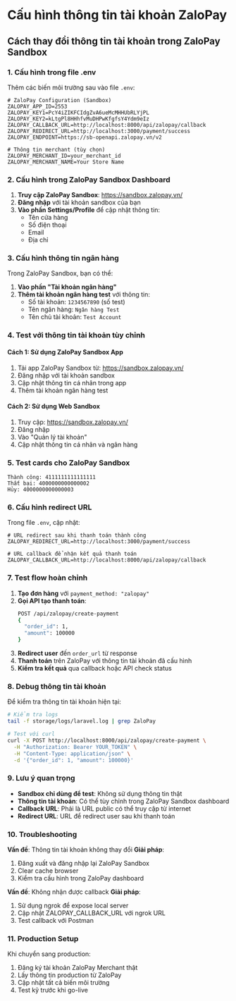 # Cấu hình thông tin tài khoản ZaloPay

## Cách thay đổi thông tin tài khoản trong ZaloPay Sandbox

### 1. Cấu hình trong file .env

Thêm các biến môi trường sau vào file `.env`:

```env
# ZaloPay Configuration (Sandbox)
ZALOPAY_APP_ID=2553
ZALOPAY_KEY1=PcY4iZIKFCIdgZvA6ueMcMHHUbRLYjPL
ZALOPAY_KEY2=kLtgPl8HHhfvMuDHPwKfgfsY4Ydm9eIz
ZALOPAY_CALLBACK_URL=http://localhost:8000/api/zalopay/callback
ZALOPAY_REDIRECT_URL=http://localhost:3000/payment/success
ZALOPAY_ENDPOINT=https://sb-openapi.zalopay.vn/v2

# Thông tin merchant (tùy chọn)
ZALOPAY_MERCHANT_ID=your_merchant_id
ZALOPAY_MERCHANT_NAME=Your Store Name
```

### 2. Cấu hình trong ZaloPay Sandbox Dashboard

1. **Truy cập ZaloPay Sandbox**: https://sandbox.zalopay.vn/
2. **Đăng nhập** với tài khoản sandbox của bạn
3. **Vào phần Settings/Profile** để cập nhật thông tin:
    - Tên cửa hàng
    - Số điện thoại
    - Email
    - Địa chỉ

### 3. Cấu hình thông tin ngân hàng

Trong ZaloPay Sandbox, bạn có thể:

1. **Vào phần "Tài khoản ngân hàng"**
2. **Thêm tài khoản ngân hàng test** với thông tin:
    - Số tài khoản: `1234567890` (số test)
    - Tên ngân hàng: `Ngân hàng Test`
    - Tên chủ tài khoản: `Test Account`

### 4. Test với thông tin tài khoản tùy chỉnh

#### Cách 1: Sử dụng ZaloPay Sandbox App

1. Tải app ZaloPay Sandbox từ: https://sandbox.zalopay.vn/
2. Đăng nhập với tài khoản sandbox
3. Cập nhật thông tin cá nhân trong app
4. Thêm tài khoản ngân hàng test

#### Cách 2: Sử dụng Web Sandbox

1. Truy cập: https://sandbox.zalopay.vn/
2. Đăng nhập
3. Vào "Quản lý tài khoản"
4. Cập nhật thông tin cá nhân và ngân hàng

### 5. Test cards cho ZaloPay Sandbox

```
Thành công: 4111111111111111
Thất bại: 4000000000000002
Hủy: 4000000000000003
```

### 6. Cấu hình redirect URL

Trong file `.env`, cập nhật:

```env
# URL redirect sau khi thanh toán thành công
ZALOPAY_REDIRECT_URL=http://localhost:3000/payment/success

# URL callback để nhận kết quả thanh toán
ZALOPAY_CALLBACK_URL=http://localhost:8000/api/zalopay/callback
```

### 7. Test flow hoàn chỉnh

1. **Tạo đơn hàng** với `payment_method: "zalopay"`
2. **Gọi API tạo thanh toán**:
    ```bash
    POST /api/zalopay/create-payment
    {
      "order_id": 1,
      "amount": 100000
    }
    ```
3. **Redirect user** đến `order_url` từ response
4. **Thanh toán** trên ZaloPay với thông tin tài khoản đã cấu hình
5. **Kiểm tra kết quả** qua callback hoặc API check status

### 8. Debug thông tin tài khoản

Để kiểm tra thông tin tài khoản hiện tại:

```bash
# Kiểm tra logs
tail -f storage/logs/laravel.log | grep ZaloPay

# Test với curl
curl -X POST http://localhost:8000/api/zalopay/create-payment \
  -H "Authorization: Bearer YOUR_TOKEN" \
  -H "Content-Type: application/json" \
  -d '{"order_id": 1, "amount": 100000}'
```

### 9. Lưu ý quan trọng

-   **Sandbox chỉ dùng để test**: Không sử dụng thông tin thật
-   **Thông tin tài khoản**: Có thể tùy chỉnh trong ZaloPay Sandbox dashboard
-   **Callback URL**: Phải là URL public có thể truy cập từ internet
-   **Redirect URL**: URL để redirect user sau khi thanh toán

### 10. Troubleshooting

**Vấn đề**: Thông tin tài khoản không thay đổi
**Giải pháp**:

1. Đăng xuất và đăng nhập lại ZaloPay Sandbox
2. Clear cache browser
3. Kiểm tra cấu hình trong ZaloPay dashboard

**Vấn đề**: Không nhận được callback
**Giải pháp**:

1. Sử dụng ngrok để expose local server
2. Cập nhật ZALOPAY_CALLBACK_URL với ngrok URL
3. Test callback với Postman

### 11. Production Setup

Khi chuyển sang production:

1. Đăng ký tài khoản ZaloPay Merchant thật
2. Lấy thông tin production từ ZaloPay
3. Cập nhật tất cả biến môi trường
4. Test kỹ trước khi go-live
